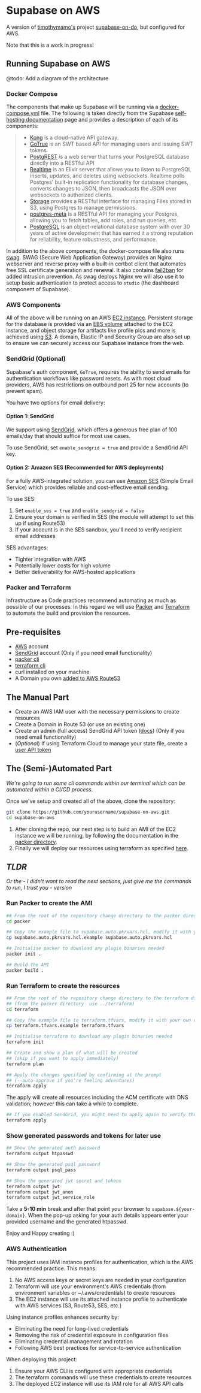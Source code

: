 # Supabase on AWS

A version of [timothymamo's](https://github.com/timothymamo) project [supabase-on-do](https://github.com/digitalocean/supabase-on-do), but configured for AWS.

Note that this is a work in progress!

## Running Supabase on AWS

@todo: Add a diagram of the architecture

### Docker Compose

The components that make up Supabase will be running via a [docker-compose.yml](./packer/supabase/docker-compose.yml) file. The following is taken directly from the Supabase [self-hosting documentation](https://supabase.com/docs/guides/self-hosting) page and provides a description of each of its components:

> - [Kong](https://github.com/Kong/kong) is a cloud-native API gateway.
> - [GoTrue](https://github.com/netlify/gotrue) is an SWT based API for managing users and issuing SWT tokens.
> - [PostgREST](http://postgrest.org/) is a web server that turns your PostgreSQL database directly into a RESTful API
> - [Realtime](https://github.com/supabase/realtime) is an Elixir server that allows you to listen to PostgreSQL inserts, updates, and deletes using websockets. Realtime polls Postgres' built-in replication functionality for database changes, converts changes to JSON, then broadcasts the JSON over websockets to authorized clients.
> - [Storage](https://github.com/supabase/storage-api) provides a RESTful interface for managing Files stored in S3, using Postgres to manage permissions.
> - [postgres-meta](https://github.com/supabase/postgres-meta) is a RESTful API for managing your Postgres, allowing you to fetch tables, add roles, and run queries, etc.
> - [PostgreSQL](https://www.postgresql.org/) is an object-relational database system with over 30 years of active development that has earned it a strong reputation for reliability, feature robustness, and performance.

In addition to the above components, the docker-compose file also runs [swag](https://docs.linuxserver.io/general/swag). SWAG (Secure Web Application Gateway) provides an Nginx webserver and reverse proxy with a built-in certbot client that automates free SSL certificate generation and renewal. It also contains [fail2ban](https://www.fail2ban.org/wiki/index.php/Main_Page) for added intrusion prevention. As swag deploys Nginx we will also use it to setup basic authentication to protect access to `studio` (the dashboard component of Supabase).

### AWS Components

All of the above will be running on an AWS [EC2 instance](https://aws.amazon.com/ec2/). Persistent storage for the database is provided via an [EBS volume](https://aws.amazon.com/ebs/) attached to the EC2 instance, and object storage for artifacts like profile pics and more is achieved using [S3](https://aws.amazon.com/s3/). A domain, Elastic IP and Security Group are also set up to ensure we can securely access our Supabase instance from the web.

### SendGrid (Optional)

Supabase's auth component, `GoTrue`, requires the ability to send emails for authentication workflows like password resets. As with most cloud providers, AWS has restrictions on outbound port 25 for new accounts (to prevent spam).

You have two options for email delivery:

#### Option 1: SendGrid
We support using [SendGrid](https://sendgrid.com/), which offers a generous free plan of 100 emails/day that should suffice for most use cases.

To use SendGrid, set `enable_sendgrid = true` and provide a SendGrid API key.

#### Option 2: Amazon SES (Recommended for AWS deployments)
For a fully AWS-integrated solution, you can use [Amazon SES](https://aws.amazon.com/ses/) (Simple Email Service) which provides reliable and cost-effective email sending.

To use SES:
1. Set `enable_ses = true` and `enable_sendgrid = false`
2. Ensure your domain is verified in SES (the module will attempt to set this up if using Route53)
3. If your account is in the SES sandbox, you'll need to verify recipient email addresses

SES advantages:
- Tighter integration with AWS
- Potentially lower costs for high volume
- Better deliverability for AWS-hosted applications

### Packer and Terraform

Infrastructure as Code practices recommend automating as much as possible of our processes. In this regard we will use [Packer](https://www.packer.io/) and [Terraform](https://www.terraform.io/) to automate the build and provision the resources.

## Pre-requisites

- [AWS](https://aws.amazon.com/) account
- [SendGrid](https://app.sendgrid.com/login/) account (Only if you need email functionality)
- [packer cli](https://developer.hashicorp.com/packer/tutorials/docker-get-started/get-started-install-cli)
- [terraform cli](https://developer.hashicorp.com/terraform/tutorials/aws-get-started/install-cli)
- curl installed on your machine
- A Domain you own [added to AWS Route53](https://docs.aws.amazon.com/Route53/latest/DeveloperGuide/domain-register.html)

## The Manual Part

- Create an AWS IAM user with the necessary permissions to create resources
- Create a Domain in Route 53 (or use an existing one)
- Create an admin (full access) SendGrid API token ([docs](https://docs.sendgrid.com/for-developers/sending-email/brite-verify#creating-a-new-api-key)) (Only if you need email functionality)
- (_Optional_) If using Terraform Cloud to manage your state file, create a [user API token](https://app.terraform.io/app/settings/tokens)

## The (Semi-)Automated Part
_We're going to run some cli commands within our terminal which can be automated within a CI/CD process._

Once we've setup and created all of the above, clone the repository:
```bash
git clone https://github.com/yourusername/supabase-on-aws.git
cd supabase-on-aws
```

1. After cloning the repo, our next step is to build an AMI of the EC2 instance we will be running, by following the documentation in the [packer directory](./packer).
2. Finally we will deploy our resources using terraform as specified [here](./terraform).

## _TLDR_
_Or the - I didn't want to read the next sections, just give me the commands to run, I trust you - version_

### Run Packer to create the AMI

```bash
## From the root of the repository change directory to the packer directory
cd packer

## Copy the example file to supabase.auto.pkrvars.hcl, modify it with your own variables and save
cp supabase.auto.pkrvars.hcl.example supabase.auto.pkrvars.hcl
```

```bash
## Initialise packer to download any plugin binaries needed
packer init .

## Build the AMI
packer build .
```

### Run Terraform to create the resources

```bash
## From the root of the repository change directory to the terraform directory
## (from the packer directory  use ../terraform)
cd terraform

## Copy the example file to terraform.tfvars, modify it with your own variables and save
cp terraform.tfvars.example terraform.tfvars
```

```bash
## Initialise terraform to download any plugin binaries needed
terraform init

## Create and show a plan of what will be created
## (skip if you want to apply immediately)
terraform plan

## Apply the changes specified by confirming at the prompt
## (--auto-approve if you're feeling adventures)
terraform apply
```

The apply will create all resources including the ACM certificate with DNS validation; however this can take a while to complete.

```bash
## If you enabled SendGrid, you might need to apply again to verify the SendGrid components
terraform apply
```

### Show generated passwords and tokens for later use

```bash
## Show the generated auth password
terraform output htpasswd

## Show the generated psql password
terraform output psql_pass

## Show the generated jwt secret and tokens
terraform output jwt
terraform output jwt_anon
terraform output jwt_service_role
```

Take a **5-10 min** break and after that point your browser to `supabase.${your-domain}`. When the pop-up asking for your auth details appears enter your provided username and the generated htpasswd.

Enjoy and Happy creating :)

### AWS Authentication

This project uses IAM instance profiles for authentication, which is the AWS recommended practice. This means:

1. No AWS access keys or secret keys are needed in your configuration
2. Terraform will use your environment's AWS credentials (from environment variables or ~/.aws/credentials) to create resources
3. The EC2 instance will use its attached instance profile to authenticate with AWS services (S3, Route53, SES, etc.)

Using instance profiles enhances security by:
- Eliminating the need for long-lived credentials
- Removing the risk of credential exposure in configuration files
- Eliminating credential management and rotation
- Following AWS best practices for service-to-service authentication

When deploying this project:
1. Ensure your AWS CLI is configured with appropriate credentials
2. The terraform commands will use these credentials to create resources
3. The deployed EC2 instance will use its IAM role for all AWS API calls
